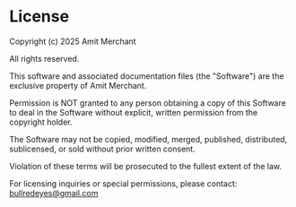 # License

Copyright (c) 2025 Amit Merchant

All rights reserved.

This software and associated documentation files (the "Software") are the exclusive property of Amit Merchant.

Permission is NOT granted to any person obtaining a copy of this Software to deal in the Software without explicit, written permission from the copyright holder.

The Software may not be copied, modified, merged, published, distributed, sublicensed, or sold without prior written consent.

Violation of these terms will be prosecuted to the fullest extent of the law.

For licensing inquiries or special permissions, please contact: bullredeyes@gmail.com